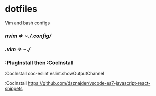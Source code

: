 # dotfiles
Vim and bash configs


### ***nvim =>  ~./.config/***
### ***.vim =>  ~./***

### :PlugInstall then :CocInstall
:CocInstall coc-eslint
eslint.showOutputChannel

:CocInstall https://github.com/dsznajder/vscode-es7-javascript-react-snippets
